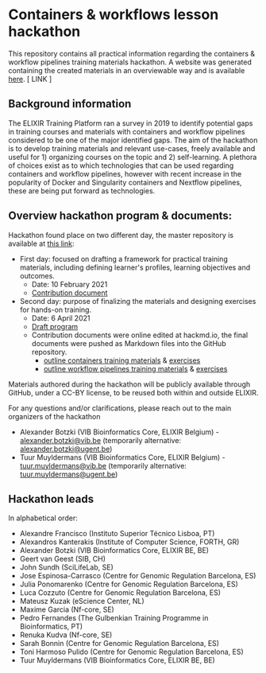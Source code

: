 # Containers & workflows lesson hackathon
This repository contains all practical information regarding the containers &amp; workflow pipelines training materials hackathon. A website was generated containing the created materials in an overviewable way and is available [here](LINK). 
[ LINK ]

## Background information
The ELIXIR Training Platform ran a survey in 2019 to identify potential gaps in training courses and materials with containers and workflow pipelines considered to be one of the major identified gaps. The aim of the hackathon is to develop training materials and relevant use-cases, freely available and useful for 1) organizing courses on the topic and 2) self-learning. A plethora of choices exist as to which technologies that can be used regarding containers and workflow pipelines, however with recent increase in the popularity of Docker and Singularity containers and Nextflow pipelines, these are being put forward as technologies. 

## Overview hackathon program & documents: 
Hackathon found place on two different day, the master repository is available at [this link](https://github.com/vibbits/containers-workflow-hackathon/): 
- First day: focused on drafting a framework for practical training materials, including defining learner's profiles, learning objectives and outcomes. 
    - Date: 10 February 2021
    - [Contribution document](https://docs.google.com/document/d/1bRVBccvT_HTrBn-YOcH7JolTN72rtWV-/edit#)
- Second day: purpose of finalizing the materials and designing exercises for hands-on training. 
    - Date: 6 April 2021  
    - [Draft program](https://github.com/vibbits/containers-workflow-hackathon/blob/master/hackathon-materials/planning-day2.md)
    - Contribution documents were online edited at hackmd.io, the final documents were pushed as Markdown files into the GitHub repository.    
         - [outline containers training materials](https://github.com/vibbits/containers-workflow-hackathon/blob/master/hackathon-materials/materials/containers-materials.md) & [exercises](https://github.com/vibbits/containers-workflow-hackathon/blob/master/hackathon-materials/materials/containers-exercises.md)
         - [outline workflow pipelines training materials](.https://github.com/vibbits/containers-workflow-hackathon/blob/master/hackathon-materials/materials/workflows-materials.md) & [exercises](https://github.com/vibbits/containers-workflow-hackathon/blob/master/hackathon-materials/materials/workflows-exercises.md)


Materials authored during the hackathon will be publicly available through GitHub, under a CC-BY license, to be reused both within and outside ELIXIR.

For any questions and/or clarifications, please reach out to the main organizers of the hackathon 
- Alexander Botzki (VIB Bioinformatics Core, ELIXIR Belgium) - alexander.botzki@vib.be (temporarily alternative: alexander.botzki@ugent.be)
- Tuur Muyldermans (VIB Bioinformatics Core, ELIXIR Belgium) - tuur.muyldermans@vib.be (temporarily alternative: tuur.muyldermans@ugent.be)

## Hackathon leads 
In alphabetical order:
- Alexandre Francisco (Instituto Superior Técnico Lisboa, PT)
- Alexandros Kanterakis (Institute of Computer Science, FORTH, GR)
- Alexander Botzki (VIB Bioinformatics Core, ELIXIR BE, BE)
- Geert van Geest (SIB, CH)
- John Sundh (SciLifeLab, SE)
- Jose Espinosa-Carrasco (Centre for Genomic Regulation Barcelona, ES)
- Julia Ponomarenko (Centre for Genomic Regulation Barcelona, ES)
- Luca Cozzuto (Centre for Genomic Regulation Barcelona, ES)
- Mateusz Kuzak (eScience Center, NL)
- Maxime Garcia (Nf-core, SE)
- Pedro Fernandes (The Gulbenkian Training Programme in Bioinformatics, PT)
- Renuka Kudva (Nf-core, SE)
- Sarah Bonnin (Centre for Genomic Regulation Barcelona, ES)
- Toni Harmoso Pulido (Centre for Genomic Regulation Barcelona, ES)
- Tuur Muyldermans (VIB Bioinformatics Core, ELIXIR BE, BE)
